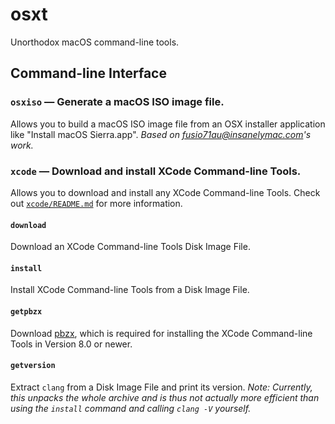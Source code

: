 # osxt

Unorthodox macOS command-line tools.

## Command-line Interface

### `osxiso` &mdash; Generate a macOS ISO image file.

  [0]: http://www.insanelymac.com/forum/topic/309654-run-vanilla-os-x-el-capitan-sierra-yosemite-or-mavericks-in-virtualbox-5010-on-a-windows-host/

Allows you to build a macOS ISO image file from an OSX installer application
like "Install macOS Sierra.app". *Based on [fusio71au@insanelymac.com][0]'s work.* 

### `xcode` &mdash; Download and install XCode Command-line Tools.

Allows you to download and install any XCode Command-line Tools. Check out
[`xcode/README.md`](xcode/README.md) for more information.

#### `download`

Download an XCode Command-line Tools Disk Image File.

#### `install`

Install XCode Command-line Tools from a Disk Image File.

#### `getpbzx`

  [pbzx]: https://github.com/NiklasRosenstein/pbzx

Download [pbzx], which is required for installing the XCode Command-line Tools
in Version 8.0 or newer.

#### `getversion`

Extract `clang` from a Disk Image File and print its version. *Note: Currently,
this unpacks the whole archive and is thus not actually more efficient than
using the `install` command and calling `clang -V` yourself.*
